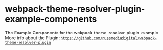 # webpack-theme-resolver-plugin-example-components
The Example Components for the webpack-theme-resolver-plugin-example
More info about the Plugin: [`https://github.com/russmediadigital/webpack-theme-resolver-plugin`](https://github.com/russmediadigital/webpack-theme-resolver-plugin)
